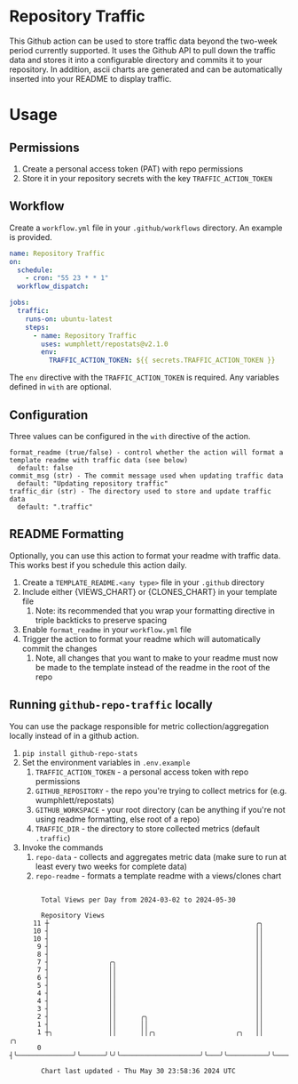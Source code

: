 # Repository Traffic

This Github action can be used to store traffic data beyond the two-week period currently supported.
It uses the Github API to pull down the traffic data and stores it into a configurable directory and commits it to your 
repository. In addition, ascii charts are generated and can be automatically inserted into your README to display traffic.

# Usage
## Permissions
1. Create a personal access token (PAT) with repo permissions
2. Store it in your repository secrets with the key `TRAFFIC_ACTION_TOKEN`

## Workflow
Create a `workflow.yml` file in your `.github/workflows` directory. An example is provided.

```yaml
name: Repository Traffic
on:
  schedule:
    - cron: "55 23 * * 1"
  workflow_dispatch:

jobs:
  traffic:
    runs-on: ubuntu-latest
    steps:
      - name: Repository Traffic
        uses: wumphlett/repostats@v2.1.0
        env:
          TRAFFIC_ACTION_TOKEN: ${{ secrets.TRAFFIC_ACTION_TOKEN }}
```
The `env` directive with the `TRAFFIC_ACTION_TOKEN` is required. Any variables defined in `with` are optional.

## Configuration
Three values can be configured in the `with` directive of the action.
```
format_readme (true/false) - control whether the action will format a template readme with traffic data (see below)
  default: false
commit_msg (str) - The commit message used when updating traffic data
  default: "Updating repository traffic"
traffic_dir (str) - The directory used to store and update traffic data
  default: ".traffic"
```

## README Formatting
Optionally, you can use this action to format your readme with traffic data. This works best if you schedule this action
daily.

1. Create a `TEMPLATE_README.<any type>` file in your `.github` directory
2. Include either {VIEWS_CHART} or {CLONES_CHART} in your template file
   1. Note: its recommended that you wrap your formatting directive in triple backticks to preserve spacing
3. Enable `format_readme` in your `workflow.yml` file
4. Trigger the action to format your readme which will automatically commit the changes
   1. Note, all changes that you want to make to your readme must now be made to the template instead of the readme in the root of the repo

## Running `github-repo-traffic` locally
You can use the package responsible for metric collection/aggregation locally instead of in a github action.

1. `pip install github-repo-stats`
2. Set the environment variables in `.env.example`
   1. `TRAFFIC_ACTION_TOKEN` - a personal access token with repo permissions
   2. `GITHUB_REPOSITORY` - the repo you're trying to collect metrics for (e.g. wumphlett/repostats)
   3. `GITHUB_WORKSPACE` - your root directory (can be anything if you're not using readme formatting, else root of a repo)
   4. `TRAFFIC_DIR` - the directory to store collected metrics (default `.traffic`)
3. Invoke the commands
   1. `repo-data` - collects and aggregates metric data (make sure to run at least every two weeks for complete data)
   2. `repo-readme` - formats a template readme with a views/clones chart

```

        Total Views per Day from 2024-03-02 to 2024-05-30

        Repository Views
      11 ┼                                                    ╭╮
      10 ┤                                                    ││
      10 ┤                                                    ││
       9 ┤                                                    ││
       8 ┤                                                    ││
       7 ┤               ╭╮                                   ││
       7 ┤               ││                                   ││
       6 ┤               ││                                   ││
       5 ┤               ││                                   ││
       4 ┤               ││                                   ││
       4 ┤               ││                                   ││
       3 ┤               ││                                   ││
       2 ┤               ││      ╭╮                           ││
       1 ┤               ││      ││                           ││
       1 ┼╮              ││      ││╭╮                    ╭╮   ││          ╭╮
       0 ┤╰──────────────╯╰──────╯╰╯╰────────────────────╯╰───╯╰──────────╯╰───────────────────────

        Chart last updated - Thu May 30 23:58:36 2024 UTC
        
```
